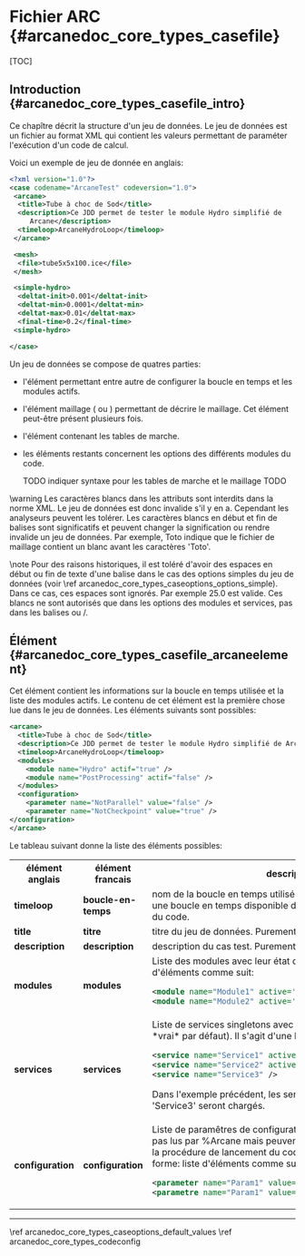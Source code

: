 ﻿# Fichier ARC {#arcanedoc_core_types_casefile}

[TOC]

## Introduction {#arcanedoc_core_types_casefile_intro}

Ce chapître décrit la structure d'un jeu de données. Le jeu de
données est un fichier au format XML qui contient les valeurs
permettant de paraméter l'exécution d'un code de calcul.

Voici un exemple de jeu de donnée en anglais:

```xml
<?xml version="1.0"?>
<case codename="ArcaneTest" codeversion="1.0">
 <arcane>
  <title>Tube à choc de Sod</title>
  <description>Ce JDD permet de tester le module Hydro simplifié de
     Arcane</description>
  <timeloop>ArcaneHydroLoop</timeloop>
 </arcane>

 <mesh>
  <file>tube5x5x100.ice</file>
 </mesh>

 <simple-hydro>
  <deltat-init>0.001</deltat-init>
  <deltat-min>0.0001</deltat-min>
  <deltat-max>0.01</deltat-max>
  <final-time>0.2</final-time>
 <simple-hydro>

</case>
```

Un jeu de données se compose de quatres parties:
- l'élément <arcane> permettant entre autre de configurer la boucle
  en temps et les modules actifs.
- l'élément maillage (<mesh> ou <maillage>) permettant de décrire le
  maillage. Cet élément peut-être présent plusieurs fois.
- l'élément contenant les tables de marche.
- les éléments restants concernent les options des différents
  modules du code.

  TODO indiquer syntaxe pour les tables de marche et le maillage TODO

\warning Les caractères blancs dans les attributs sont interdits dans
la norme XML. Le jeu de données est donc invalide s'il y en
a. Cependant les analyseurs peuvent les tolérer. Les caractères
blancs en début et fin de balises sont
significatifs et peuvent changer la signification ou rendre invalide
un jeu de données. Par exemple, <file> Toto</file> indique que le
fichier de maillage contient un blanc avant les caractères 'Toto'.

\note Pour des raisons historiques, il est toléré d'avoir des
espaces en début ou fin de texte d'une balise dans le cas des
options simples du jeu de données (voir \ref
arcanedoc_core_types_caseoptions_options_simple). Dans ce cas, ces espaces sont
ignorés. Par exemple <deltat>  25.0  </deltat> est valide. Ces
blancs ne sont autorisés que dans les options des modules et
services, pas dans les balises <arcane> ou <maillage>/<mesh>.

## Élément <arcane> {#arcanedoc_core_types_casefile_arcaneelement}

Cet élément contient les informations sur la boucle en temps
utilisée et la liste des modules actifs. Le contenu de cet élément
est la première chose lue dans le jeu de données. Les éléments
suivants sont possibles:

```xml
<arcane>
  <title>Tube à choc de Sod</title>
  <description>Ce JDD permet de tester le module Hydro simplifié de Arcane</description>
  <timeloop>ArcaneHydroLoop</timeloop>
  <modules>
    <module name="Hydro" actif="true" />
    <module name="PostProcessing" actif="false" />
  </modules>
  <configuration>
    <parameter name="NotParallel" value="false" />
    <parameter name="NotCheckpoint" value="true" />
</configuration>
</arcane>
```

 Le tableau suivant donne la liste des éléments possibles:

<table>
<tr>
<th>élément anglais</th>
<th>élément francais</th>
<th>description</th>
</tr>
<tr>

<td><b>timeloop</b></td>
<td><b>boucle-en-temps</b></td>
<td> nom de la boucle en temps utilisée. Ce nom doit correspondre à
une boucle en temps disponible dans le fichier de configuration du code.
</td>
</tr>

<tr>
<td><b>title</b></td>
<td><b>titre</b></td>
<td> titre du jeu de données. Purement informatif.
</td>
</tr>

<tr>
<td><b>description</b></td>
<td><b>description</b></td>
<td> description du cas test. Purement informatif.
</td>
</tr>

<tr>
<td><b>modules</b></td>
<td><b>modules</b></td>
<td> Liste des modules avec leur état d'activation. Il s'agit d'une
liste d'éléments <module> comme suit:

```xml
<module name="Module1" active='true' />
<module name="Module2" active='false' />
```
</td>
</tr>

<tr>
<td><b>services</b></td>
<td><b>services</b></td>
<td> Liste de services singletons avec leur état d'activation (qui vaut *vrai* par défaut). Il s'agit d'une
liste d'éléments <service> comme suit:

```xml
<service name="Service1" active='true' />
<service name="Service2" active='false' />
<service name="Service3" />
```
Dans l'exemple précédent, les services de nom 'Service1' et 'Service3' seront chargés.
</td>
</tr>

<tr>
<td><b>configuration</b></td>
<td><b>configuration</b></td>
<td> Liste de paramêtres de configuration. Ces paramêtres ne sont pas
lus par %Arcane mais peuvent être utilisés par exemple par la procédure
de lancement du code. Chaque paramêtre est de la forme:
liste d'éléments <module> comme suit:

```xml
<parameter name="Param1" value='value1' /> <!-- Anglais -->
<parametre name="Param1" value='value1' /> <!-- Francais -->
```
</td>
</tr>
</table>

____

<div class="section_buttons">
<span class="back_section_button">
\ref arcanedoc_core_types_caseoptions_default_values
</span>
<span class="next_section_button">
\ref arcanedoc_core_types_codeconfig
</span>
</div>